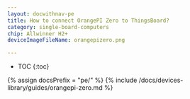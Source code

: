 ```yaml
---
layout: docwithnav-pe
title: How to connect OrangePI Zero to ThingsBoard?
category: single-board-computers
chip: Allwinner H2+
deviceImageFileName: orangepizero.png

---
```


* TOC
{:toc}

{% assign docsPrefix = "pe/" %}
{% include /docs/devices-library/guides/orangepi-zero.md %}